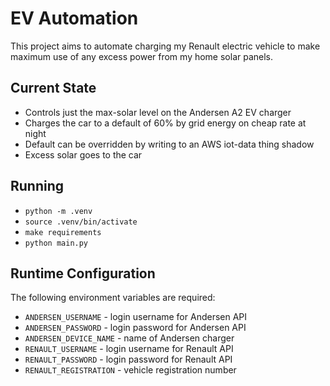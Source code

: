 # EV Automation
This project aims to automate charging my Renault electric vehicle to make
maximum use of any excess power from my home solar panels.

## Current State
* Controls just the max-solar level on the Andersen A2 EV charger
* Charges the car to a default of 60% by grid energy on cheap rate at night
* Default can be overridden by writing to an AWS iot-data thing shadow
* Excess solar goes to the car

## Running
* `python -m .venv`
* `source .venv/bin/activate`
* `make requirements`
* `python main.py`

## Runtime Configuration
The following environment variables are required:
* `ANDERSEN_USERNAME` - login username for Andersen API
* `ANDERSEN_PASSWORD` - login password for Andersen API
* `ANDERSEN_DEVICE_NAME` - name of Andersen charger
* `RENAULT_USERNAME` - login username for Renault API
* `RENAULT_PASSWORD` - login password for Renault API
* `RENAULT_REGISTRATION` - vehicle registration number
